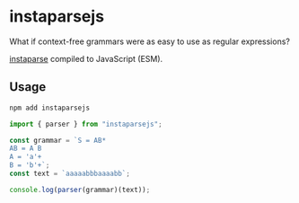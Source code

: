 # instaparsejs

What if context-free grammars were as easy to use as regular expressions?

[instaparse](https://github.com/Engelberg/instaparse) compiled to JavaScript (ESM).

## Usage

```sh
npm add instaparsejs
```

```js
import { parser } from "instaparsejs";

const grammar = `S = AB*
AB = A B
A = 'a'+
B = 'b'+`;
const text = `aaaaabbbaaaabb`;

console.log(parser(grammar)(text));
```
